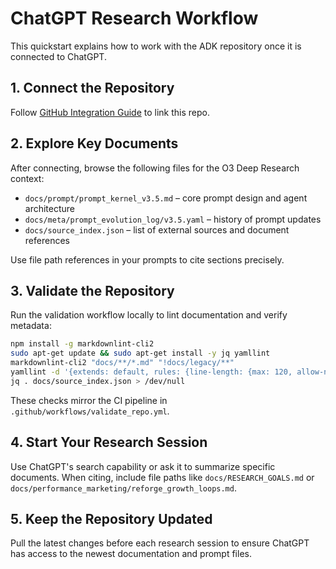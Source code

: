 # ChatGPT Research Workflow

This quickstart explains how to work with the ADK repository once it is connected to ChatGPT.

## 1. Connect the Repository
Follow [GitHub Integration Guide](github_chatgpt_integration.md) to link this repo.

## 2. Explore Key Documents
After connecting, browse the following files for the O3 Deep Research context:
- `docs/prompt/prompt_kernel_v3.5.md` – core prompt design and agent architecture
- `docs/meta/prompt_evolution_log/v3.5.yaml` – history of prompt updates
- `docs/source_index.json` – list of external sources and document references

Use file path references in your prompts to cite sections precisely.

## 3. Validate the Repository
Run the validation workflow locally to lint documentation and verify metadata:

```bash
npm install -g markdownlint-cli2
sudo apt-get update && sudo apt-get install -y jq yamllint
markdownlint-cli2 "docs/**/*.md" "!docs/legacy/**"
yamllint -d '{extends: default, rules: {line-length: {max: 120, allow-non-breakable-inline-mappings: true}}}' .
jq . docs/source_index.json > /dev/null
```

These checks mirror the CI pipeline in `.github/workflows/validate_repo.yml`.

## 4. Start Your Research Session
Use ChatGPT's search capability or ask it to summarize specific documents. When citing, include file paths like `docs/RESEARCH_GOALS.md` or `docs/performance_marketing/reforge_growth_loops.md`.

## 5. Keep the Repository Updated
Pull the latest changes before each research session to ensure ChatGPT has access to the newest documentation and prompt files.
